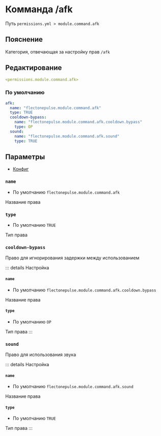# Комманда /afk
Путь `permissions.yml > module.command.afk`

## Пояснение
Категория, отвечающая за настройку прав `/afk`

## Редактирование
```yaml
<permissions.module.command.afk>
```

### По умолчанию
```yaml
afk:
  name: "flectonepulse.module.command.afk"
  type: TRUE
  cooldown-bypass:
    name: "flectonepulse.module.command.afk.cooldown.bypass"
    type: OP
  sound:
    name: "flectonepulse.module.command.afk.sound"
    type: TRUE
```

## Параметры

- [Конфиг](/en/config/module/command/afk/)

### `name`
- По умолчанию `flectonepulse.module.command.afk`

Название права

### `type`
- По умолчанию `TRUE`

Тип права

### `cooldown-bypass`

Право для игнорирования задержки между использованием

::: details Настройка
#### `name`
- По умолчанию `flectonepulse.module.command.afk.cooldown.bypass`

Название права

#### `type`
- По умолчанию `OP`

Тип права
:::

### `sound`

Право для использования звука

::: details Настройка
#### `name`
- По умолчанию `flectonepulse.module.command.afk.sound`

Название права

#### `type`
- По умолчанию `TRUE`

Тип права
:::

<!--@include: @/en/parts/permission.md-->


